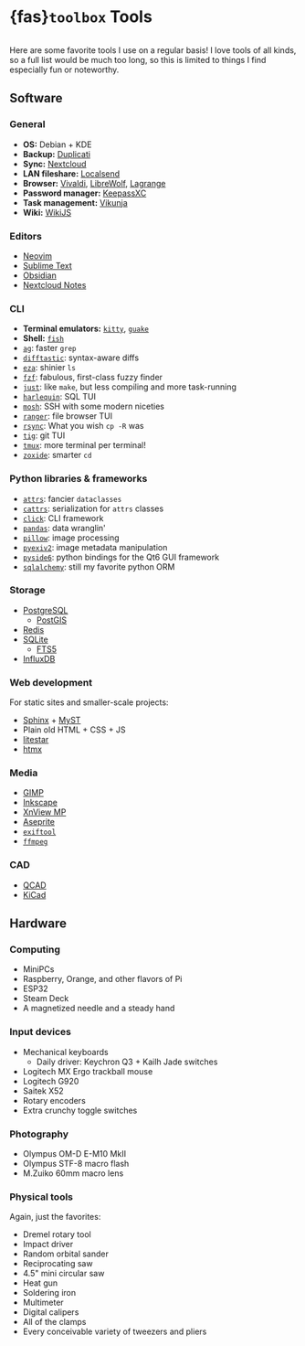 # {fas}`toolbox` Tools
```{tags} links, tools
```

Here are some favorite tools I use on a regular basis! I love tools of all kinds, so a full list would be much too long, so this is limited to things I find especially fun or noteworthy.

## Software

### General
* **OS:** Debian + KDE
* **Backup:** [Duplicati](https://duplicati.com)
* **Sync:** [Nextcloud](https://nextcloud.com)
* **LAN fileshare:** [Localsend](https://github.com/localsend/localsend?)
* **Browser:** [Vivaldi](https://vivaldi.com), [LibreWolf](https://librewolf.net), [Lagrange](https://github.com/skyjake/lagrange)
* **Password manager:** [KeepassXC](https://keepassxc.org)
* **Task management:** [Vikunja](https://vikunja.io)
* **Wiki:** [WikiJS](https://js.wiki)

### Editors
* [Neovim](https://neovim.io)
* [Sublime Text](https://www.sublimetext.com)
* [Obsidian](https://obsidian.md)
* [Nextcloud Notes](https://github.com/nextcloud/notes)

### CLI
* **Terminal emulators:** [`kitty`](https://github.com/kovidgoyal/kitty), [`guake`](https://github.com/Guake/guake)
* **Shell:** [`fish`](https://fishshell.com)
* [`ag`](https://github.com/ggreer/the_silver_searcher): faster `grep`
* [`difftastic`](https://github.com/Wilfred/difftastic): syntax-aware diffs
* [`eza`](https://github.com/eza-community/eza): shinier `ls`
* [`fzf`](https://junegunn.github.io/fzf/): fabulous, first-class fuzzy finder
* [`just`](https://github.com/casey/just): like `make`, but less compiling and more task-running
* [`harlequin`](https://github.com/tconbeer/harlequin): SQL TUI
* [`mosh`](https://github.com/mobile-shell/mosh): SSH with some modern niceties
* [`ranger`](https://github.com/ranger/ranger): file browser TUI
* [`rsync`](https://github.com/RsyncProject/rsync): What you wish `cp -R` was
* [`tig`](https://github.com/jonas/tig): git TUI
* [`tmux`](https://github.com/tmux/tmux/wiki): more terminal per terminal!
* [`zoxide`](https://github.com/ajeetdsouza/zoxide): smarter `cd`

### Python libraries & frameworks
* [`attrs`](https://attrs.org): fancier `dataclasses`
* [`cattrs`](https://catt.rs): serialization for `attrs` classes
* [`click`](https://click.palletsprojects.com): CLI framework
* [`pandas`](https://pandas.pydata.org): data wranglin'
* [`pillow`](https://pillow.readthedocs.io): image processing
* [`pyexiv2`](https://exiv2.org): image metadata manipulation
* [`pyside6`](https://doc.qt.io/qtforpython-6): python bindings for the Qt6 GUI framework
* [`sqlalchemy`](https://www.sqlalchemy.org): still my favorite python ORM

<!--
### Dev tools
* pre-commit
* nox
* ...
-->

### Storage
* [PostgreSQL](https://postgresql.org)
  * [PostGIS](https://postgis.net)
* [Redis](https://redis.io)
* [SQLite](https://www.sqlite.org)
  * [FTS5](https://www.sqlite.org/fts5.html)
* [InfluxDB](https://influxdata.com)

### Web development
For static sites and smaller-scale projects:
* [Sphinx](https://www.sphinx-doc.org) + [MyST](https://myst-parser.readthedocs.io)
* Plain old HTML + CSS + JS
* [litestar](https://github.com/litestar-org/litestar)
* [htmx](https://htmx.org)

### Media
* [GIMP](https://www.gimp.org)
* [Inkscape](https://inkscape.org)
* [XnView MP](https://www.xnview.com)
* [Aseprite](https://www.aseprite.org)
* [`exiftool`](https://exiftool.org)
* [`ffmpeg`](https://ffmpeg.org)

### CAD
* [QCAD](https://qcad.org)
* [KiCad](https://www.kicad.org)

## Hardware

### Computing
* MiniPCs
* Raspberry, Orange, and other flavors of Pi
* ESP32
* Steam Deck
* A magnetized needle and a steady hand [](https://xkcd.com/378)

### Input devices
* Mechanical keyboards
  * Daily driver: Keychron Q3 + Kailh Jade switches
* Logitech MX Ergo trackball mouse
* Logitech G920
* Saitek X52
* Rotary encoders
* Extra crunchy toggle switches

### Photography
* Olympus OM-D E-M10 MkII
* Olympus STF-8 macro flash
* M.Zuiko 60mm macro lens

### Physical tools
Again, just the favorites:

* Dremel rotary tool
* Impact driver
* Random orbital sander
* Reciprocating saw
* 4.5" mini circular saw
* Heat gun
* Soldering iron
* Multimeter
* Digital calipers
* All of the clamps
* Every conceivable variety of tweezers and pliers
<!--
* A small squiggly pick tool, whose proper name and intended purpose are unknown to me, but has been used for all manner of random prying and poking tasks
* -->

<!--
TODO: Maybe add {fas}`crown` to favorite items?
-->
